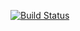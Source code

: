 [![Build Status](https://travis-ci.org/geminerald/bodybutter.svg?branch=master)](https://travis-ci.org/geminerald/bodybutter)